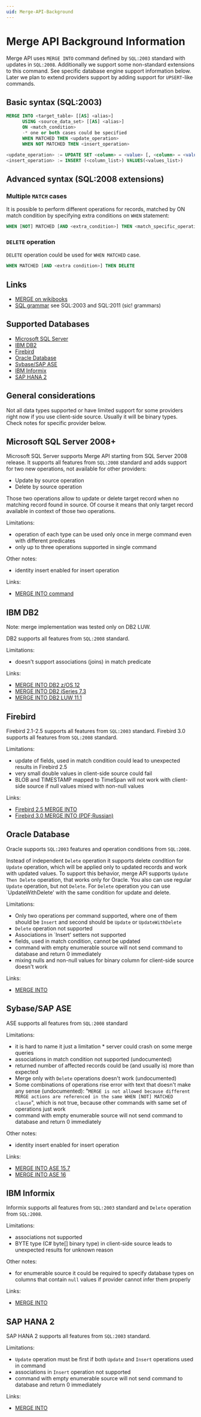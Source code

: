 ```yaml
---
uid: Merge-API-Background
---
```

# Merge API Background Information

Merge API uses `MERGE INTO` command defined by `SQL:2003` standard with updates in `SQL:2008`. Additionally we support some non-standard extensions to this command. See specific database engine support information below.
Later we plan to extend providers support by adding support for `UPSERT`-like commands.

## Basic syntax (SQL:2003)

```sql
MERGE INTO <target_table> [[AS] <alias>]
      USING <source_data_set> [[AS] <alias>]
      ON <match_condition>
      -* one or both cases could be specified
      WHEN MATCHED THEN <update_operation>
      WHEN NOT MATCHED THEN <insert_operation>

<update_operation> := UPDATE SET <column> = <value> [, <column> = <value>]
<insert_operation> := INSERT (<column_list>) VALUES(<values_list>)
```

## Advanced syntax (SQL:2008 extensions)

### Multiple `MATCH` cases

It is possible to perform different operations for records, matched by ON match condition by specifying extra conditions on `WHEN` statement:

```sql
WHEN [NOT] MATCHED [AND <extra_condition>] THEN <match_specific_operation>
```

### `DELETE` operation

`DELETE` operation could be used for `WHEN MATCHED` case.

```sql
WHEN MATCHED [AND <extra condition>] THEN DELETE
```

## Links

* [MERGE on wikibooks](https://en.wikibooks.org/wiki/Structured_Query_Language/MERGE)
* [SQL grammar](http://jakewheat.github.io/sql-overview/) see SQL:2003 and SQL:2011 (sic! grammars)

## Supported Databases

* [Microsoft SQL Server](#microsoft-sql-server-2008)
* [IBM DB2](#ibm-db2)
* [Firebird](#firebird)
* [Oracle Database](#oracle-database)
* [Sybase/SAP ASE](#sybasesap-ase)
* [IBM Informix](#ibm-informix)
* [SAP HANA 2](#sap-hana-2)

## General considerations

Not all data types supported or have limited support for some providers right now if you use client-side source. Usually it will be binary types. Check notes for specific provider below.

## Microsoft SQL Server 2008+

Microsoft SQL Server supports Merge API starting from SQL Server 2008 release.
It supports all features from `SQL:2008` standard and adds support for two new operations, not available for other providers:

* Update by source operation
* Delete by source operation

Those two operations allow to update or delete target record when no matching record found in source. Of course it means that only target record available in context of those two operations.

Limitations:

* operation of each type can be used only once in merge command even with different predicates
* only up to three operations supported in single command

Other notes:

* identity insert enabled for insert operation

Links:

* [MERGE INTO command](https://docs.microsoft.com/en-us/sql/t-sql/statements/merge-transact-sql)

## IBM DB2

Note: merge implementation was tested only on DB2 LUW.

DB2 supports all features from `SQL:2008` standard.

Limitations:

* doesn't support associations (joins) in match predicate

Links:

* [MERGE INTO DB2 z/OS 12](https://www.ibm.com/support/knowledgecenter/en/SSEPEK_12.0.0/sqlref/src/tpc/db2z_sql_merge.html)
* [MERGE INTO DB2 iSeries 7.3](https://www.ibm.com/support/knowledgecenter/en/ssw_ibm_i_73/db2/rbafzmerge.htm)
* [MERGE INTO DB2 LUW 11.1](https://www.ibm.com/support/knowledgecenter/en/SSEPGG_11.1.0/com.ibm.db2.luw.sql.ref.doc/doc/r0010873.html)

## Firebird

Firebird 2.1-2.5 supports all features from `SQL:2003` standard.
Firebird 3.0 supports all features from `SQL:2008` standard.

Limitations:

* update of fields, used in match condition could lead to unexpected results in Firebird 2.5
* very small double values in client-side source could fail
* BLOB and TIMESTAMP mapped to TimeSpan will not work with client-side source if null values mixed with non-null values

Links:

* [Firebird 2.5 MERGE INTO](http://www.firebirdtest.com/file/documentation/reference_manuals/fblangref25-en/html/fblangref25-dml-merge.html)
* [Firebird 3.0 MERGE INTO (PDF;Russian)](http://www.firebirdtest.com/file/documentation/reference_manuals/firebird-language-reference-30-rus.pdf)

## Oracle Database

Oracle supports `SQL:2003` features and operation conditions from `SQL:2008`.

Instead of independent `Delete` operation it supports delete condition for `Update` operation, which will be applied only to updated records and work with updated values.
To support this behavior, merge API supports `Update Then Delete` operation, that works only for Oracle. You also can use regular `Update` operation, but not `Delete`. For `Delete` operation you can use `UpdateWithDelete' with the same condition for update and delete.

Limitations:

* Only two operations per command supported, where one of them should be `Insert` and second should be `Update` or `UpdateWithDelete`
* `Delete` operation not supported
* Associations in `Insert' setters not supported
* fields, used in match condition, cannot be updated
* command with empty enumerable source will not send command to database and return 0 immediately
* mixing nulls and non-null values for binary column for client-side source doesn't work

Links:

* [MERGE INTO](https://docs.oracle.com/database/122/SQLRF/MERGE.htm)

## Sybase/SAP ASE

ASE supports all features from `SQL:2008` standard

Limitations:

* it is hard to name it just a limitation * server could crash on some merge queries
* associations in match condition not supported (undocumented)
* returned number of affected records could be (and usually is) more than expected
* Merge only with `Delete` operations doesn't work (undocumented)
* Some combinations of operations rise error with text that doesn't make any sense (undocumented): "`MERGE is not allowed because different MERGE actions are referenced in the same WHEN [NOT] MATCHED clause`", which is not true, because other commands with same set of operations just work
* command with empty enumerable source will not send command to database and return 0 immediately

Other notes:

* identity insert enabled for insert operation

Links:

* [MERGE INTO ASE 15.7](http://infocenter.sybase.com/help/topic/com.sybase.infocenter.dc36272.1570/html/commands/commands84.htm)
* [MERGE INTO ASE 16](https://help.sap.com/viewer/4c45f8d627434bb19e10dd0abbb757b0/16.0.0.0/en-US/ab389f37bc2b10149bb5c3bafec694a1.html)

## IBM Informix

Informix supports all features from `SQL:2003` standard and `Delete` operation from `SQL:2008`.

Limitations:

* associations not supported
* BYTE type (C# byte[] binary type) in client-side source leads to unexpected results for unknown reason

Other notes:

* for enumerable source it could be required to specify database types on columns that contain `null` values if provider cannot infer them properly

Links:

* [MERGE INTO](https://www.ibm.com/support/knowledgecenter/en/SSGU8G_12.1.0/com.ibm.sqls.doc/ids_sqs_2030.htm)

## SAP HANA 2

SAP HANA 2 supports all features from `SQL:2003` standard.

Limitations:

* `Update` operation must be first if both `Update` and `Insert` operations used in command
* associations in `Insert` operation not supported
* command with empty enumerable source will not send command to database and return 0 immediately

Links:

* [MERGE INTO](https://help.sap.com/viewer/4fe29514fd584807ac9f2a04f6754767/2.0.00/en-US/3226201f95764a57810dd256c9524d56.html)